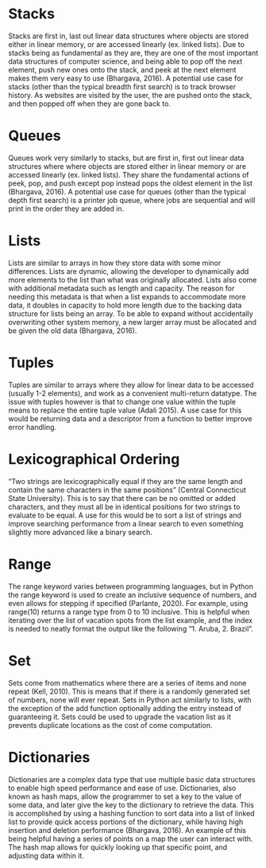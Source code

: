 # Stacks
Stacks are first in, last out linear data structures where objects are stored either in linear memory, or are accessed linearly (ex. linked lists). Due to stacks being as fundamental as they are, they are one of the most important data structures of computer science, and being able to pop off the next element, push new ones onto the stack, and peek at the next element makes them very easy to use (Bhargava, 2016). A potential use case for stacks (other than the typical breadth first search) is to track browser history. As websites are visited by the user, the are pushed onto the stack, and then popped off when they are gone back to.

# Queues
Queues work very similarly to stacks, but are first in, first out linear data structures where where objects are stored either in linear memory or are accessed linearly (ex. linked lists). They share the fundamental actions of peek, pop, and push except pop instead pops the oldest element in the list (Bhargava, 2016). A potential use case for queues (other than the typical depth first search) is a printer job queue, where jobs are sequential and will print in the order they are added in.

# Lists
Lists are similar to arrays in how they store data with some minor differences. Lists are dynamic, allowing the developer to dynamically add more elements to the list than what was originally allocated. Lists also come with additional metadata such as length and capacity. The reason for needing this metadata is that when a list expands to accommodate more data, it doubles in capacity to hold more length due to the backing data structure for lists being an array. To be able to expand without accidentally overwriting other system memory, a new larger array must be allocated and be given the old data (Bhargava, 2016).

# Tuples
Tuples are similar to arrays where they allow for linear data to be accessed (usually 1-2 elements), and work as a convenient multi-return datatype. The issue with tuples however is that to change one value within the tuple means to replace the entire tuple value (Adali 2015). A use case for this would be returning data and a descriptor from a function to better improve error handling.

# Lexicographical Ordering
“Two strings are lexicographically equal if they are the same length and contain the same characters in the same positions” (Central Connecticut State University). This is to say that there can be no omitted or added characters, and they must all be in identical positions for two strings to evaluate to be equal. A use for this would be to sort a list of strings and improve searching performance from a linear search to even something slightly more advanced like a binary search.

# Range
The range keyword varies between programming languages, but in Python the range keyword is used to create an inclusive sequence of numbers, and even allows for stepping if specified (Parlante, 2020). For example, using range(10) returns a range type from 0 to 10 inclusive. This is helpful when iterating over the list of vacation spots from the list example, and the index is needed to neatly format the output like the following “1. Aruba, 2. Brazil”.

# Set
Sets come from mathematics where there are a series of items and none repeat (Kell, 2010). This is means that if there is a randomly generated set of numbers, none will ever repeat. Sets in Python act similarly to lists, with the exception of the add function optionally adding the entry instead of guaranteeing it. Sets could be used to upgrade the vacation list as it prevents duplicate locations as the cost of come computation.

# Dictionaries
Dictionaries are a complex data type that use multiple basic data structures to enable high speed performance and ease of use. Dictionaries, also known as hash maps, allow the programmer to set a key to the value of some data, and later give the key to the dictionary to retrieve the data. This is accomplished by using a hashing function to sort data into a list of linked list to provide quick access portions of the dictionary, while having high insertion and deletion performance (Bhargava, 2016). An example of this being helpful having a series of points on a map the user can interact with. The hash map allows for quickly looking up that specific point, and adjusting data within it.